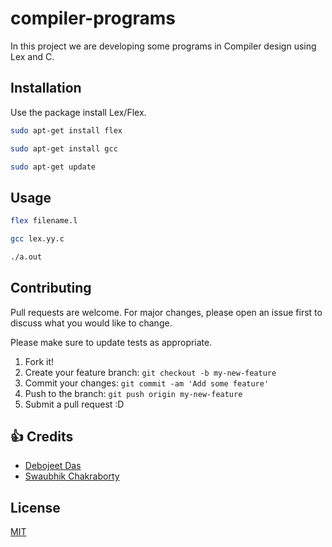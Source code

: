 # compiler-programs

In this project we are developing some  programs in Compiler design using Lex and C.

## Installation

Use the package  install Lex/Flex.

```bash
sudo apt-get install flex
```
```bash
sudo apt-get install gcc
```
```bash
sudo apt-get update
```

## Usage

```sh
flex filename.l
```
```sh
gcc lex.yy.c
```
```sh
./a.out
```

## Contributing
Pull requests are welcome. For major changes, please open an issue first to discuss what you would like to change.

Please make sure to update tests as appropriate.

1. Fork it!
2. Create your feature branch: `git checkout -b my-new-feature`
3. Commit your changes: `git commit -am 'Add some feature'`
4. Push to the branch: `git push origin my-new-feature`
5. Submit a pull request :D

## :+1: Credits

- [Debojeet Das](https://www.debojeet.works)
- [Swaubhik Chakraborty](https://www.swaubhik.engineer/)


## License
[MIT](https://choosealicense.com/licenses/mit/)
